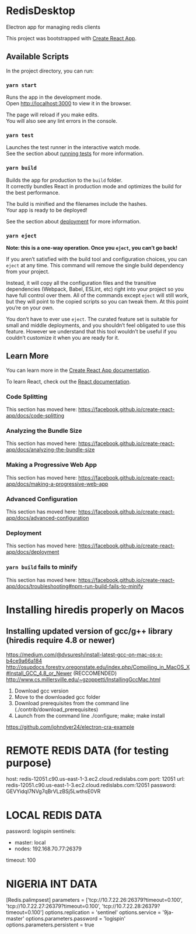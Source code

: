 # RedisDesktop

Electron app for managing redis clients

This project was bootstrapped with [Create React App](https://github.com/facebook/create-react-app).

## Available Scripts

In the project directory, you can run:

### `yarn start`

Runs the app in the development mode.<br />
Open [http://localhost:3000](http://localhost:3000) to view it in the browser.

The page will reload if you make edits.<br />
You will also see any lint errors in the console.

### `yarn test`

Launches the test runner in the interactive watch mode.<br />
See the section about [running tests](https://facebook.github.io/create-react-app/docs/running-tests) for more information.

### `yarn build`

Builds the app for production to the `build` folder.<br />
It correctly bundles React in production mode and optimizes the build for the best performance.

The build is minified and the filenames include the hashes.<br />
Your app is ready to be deployed!

See the section about [deployment](https://facebook.github.io/create-react-app/docs/deployment) for more information.

### `yarn eject`

**Note: this is a one-way operation. Once you `eject`, you can’t go back!**

If you aren’t satisfied with the build tool and configuration choices, you can `eject` at any time. This command will remove the single build dependency from your project.

Instead, it will copy all the configuration files and the transitive dependencies (Webpack, Babel, ESLint, etc) right into your project so you have full control over them. All of the commands except `eject` will still work, but they will point to the copied scripts so you can tweak them. At this point you’re on your own.

You don’t have to ever use `eject`. The curated feature set is suitable for small and middle deployments, and you shouldn’t feel obligated to use this feature. However we understand that this tool wouldn’t be useful if you couldn’t customize it when you are ready for it.

## Learn More

You can learn more in the [Create React App documentation](https://facebook.github.io/create-react-app/docs/getting-started).

To learn React, check out the [React documentation](https://reactjs.org/).

### Code Splitting

This section has moved here: https://facebook.github.io/create-react-app/docs/code-splitting

### Analyzing the Bundle Size

This section has moved here: https://facebook.github.io/create-react-app/docs/analyzing-the-bundle-size

### Making a Progressive Web App

This section has moved here: https://facebook.github.io/create-react-app/docs/making-a-progressive-web-app

### Advanced Configuration

This section has moved here: https://facebook.github.io/create-react-app/docs/advanced-configuration

### Deployment

This section has moved here: https://facebook.github.io/create-react-app/docs/deployment

### `yarn build` fails to minify

This section has moved here: https://facebook.github.io/create-react-app/docs/troubleshooting#npm-run-build-fails-to-minify

# Installing hiredis properly on Macos

## Installing updated version of gcc/g++ library (hiredis require 4.8 or newer)

https://medium.com/@dvsuresh/install-latest-gcc-on-mac-os-x-b4ce9a66a184
http://osupdocs.forestry.oregonstate.edu/index.php/Compiling_in_MacOS_X#Install_GCC_4.8_or_Newer (RECCOMENDED)
http://www.cs.millersville.edu/~gzoppetti/InstallingGccMac.html

1. Download gcc version
2. Move to the downloaded gcc folder
3. Download prerequisites from the command line (./contrib/download_prerequisites)
4. Launch from the command line ./configure; make; make install

https://github.com/johndyer24/electron-cra-example

# REMOTE REDIS DATA (for testing purpose)

host: redis-12051.c90.us-east-1-3.ec2.cloud.redislabs.com
port: 12051
url: redis-12051.c90.us-east-1-3.ec2.cloud.redislabs.com:12051
password: GEVYidqI7NVg7qBrVLzBSj5LwthsE0VR

# LOCAL REDIS DATA

password: logispin
sentinels:

-   master: local
-   nodes: 192.168.70.77:26379

timeout: 100

# NIGERIA INT DATA

[Redis.palimpsest]
parameters = ['tcp://10.7.22.26:26379?timeout=0.100', 'tcp://10.7.22.27:26379?timeout=0.100', 'tcp://10.7.22.28:26379?timeout=0.100']
options.replication = 'sentinel'
options.service = '9ja-master'
options.parameters.password = 'logispin'
options.parameters.persistent = true
